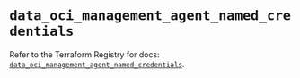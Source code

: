 # `data_oci_management_agent_named_credentials`

Refer to the Terraform Registry for docs: [`data_oci_management_agent_named_credentials`](https://registry.terraform.io/providers/oracle/oci/7.19.0/docs/data-sources/management_agent_named_credentials).
